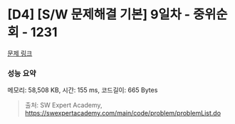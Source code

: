 # [D4] [S/W 문제해결 기본] 9일차 - 중위순회 - 1231 

[문제 링크](https://swexpertacademy.com/main/code/problem/problemDetail.do?contestProbId=AV140YnqAIECFAYD) 

### 성능 요약

메모리: 58,508 KB, 시간: 155 ms, 코드길이: 665 Bytes



> 출처: SW Expert Academy, https://swexpertacademy.com/main/code/problem/problemList.do